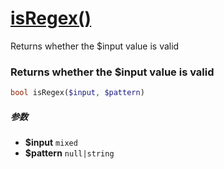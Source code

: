 [isRegex()](http://twinh.github.com/widget/api/isRegex)
=======================================================

Returns whether the $input value is valid

### Returns whether the $input value is valid
```php
bool isRegex($input, $pattern)
```

##### 参数
* **$input** `mixed` 
* **$pattern** `null|string` 

